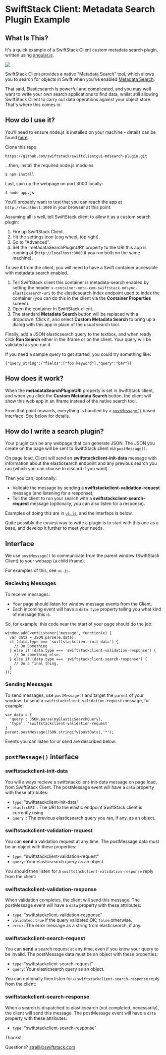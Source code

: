 # SwiftStack Client: Metadata Search Plugin Example

## What Is This?
It's a quick example of a SwiftStack Client custom metadata search plugin, written using [angular.js](https://angularjs.org).

![](https://github.com/swiftstack/swiftclientgui-mdsearch-plugin/blob/master/static/example.png)

SwiftStack Client provides a native "Metadata Search" tool, which allows you to search for objects in Swift when you've enabled [Metadata Search](https://www.swiftstack.com/docs/admin/cluster_management/metadata_sync.html).

That said, Elasticsearch is powerful and complicated, and you may well want to write your own search applications to find data, whilst still allowing SwiftStack Client to carry out data operations against your object store. That's where this comes in.

## How do I use it?
You'll need to ensure node.js is installed on your machine - details can be found [here](https://nodejs.org/en/download/). 

Clone this repo:
```
https://github.com/swiftstack/swiftclientgui-mdsearch-plugin.git
```

...then, install the required node.js modules:
```
$ npm install 
```

Last, spin up the webpage on port 3000 locally:
```
$ node app.js
```

You'll probably want to test that you can reach the app at `http://localhost:3000` in your browser at this point.

Assuming all is well, tell SwiftStack client to allow it as a custom search plugin:

1. Fire up SwiftStack Client.
2. Hit the settings icon (cog wheel, top right).
3. Go to "Advanced".
3. Set the 'metadataSearchPluginURI' property to the URI this app is running at (`http://localhost:3000` if you run both on the same machine).

To use it from the client, you will need to have a Swift container accessible with metadata search enabled. 

1. Tell SwiftStack client this container is metadata-search enabled by setting the header `x-container-meta-com-swiftstack-mdsync-elasticsearch-uri` to the elasticsearch index endpoint used to index the container (you can do this in the client via the **Container Properties** screen).
2. Open the container in SwiftStack client.
3. The standard **Metadata Search** button will be replaced with a dropdown. Click it, and select **Custom Metadata Search** to bring up a dialog with this app in place of the usual search tool.

Finally, add a JSON elasticsearch query to the textbox, and when ready click **Run Search** either in the iframe or on the client. Your query will be validated as you run it.

If you need a sample query to get started, you could try something like:
```
{"query_string":{"fields":["foo.keyword"],"query":"bar"}}
```

## How does it work?
When the **metadataSearchPluginURI** property is set in SwiftStack client, and when you click the **Custom Metadata Search** button, the client will show this web app in an iframe instead of the native search tool.

From that point onwards, everything is handled by a [`postMessage()`](https://developer.mozilla.org/en-US/docs/Web/API/Window/postMessage) based interface. See below for details.

## How do I write a search plugin?
Your plugin can be any webpage that can generate JSON. The JSON you create on the page will be sent to SwiftStack client via `postMessage()`.

On page load, Client will send an **swiftstackclient-init-data** message with information about the elasticsearch endpoint and any previous search you ran (which you can choose to discard if you want).

Then you can, optionally:

 - Validate the message by sending a **swiftstackclient-validation-request** message (and listening for a response);
 - Tell the client to run your search with a **swiftstackclient-search-request** message (optionally, you can also listen for a response).

Examples of doing this are in [`ui.js`](https://github.com/swiftstack/swiftclientgui-mdsearch-plugin/blob/master/ui.js), and the interface is below.

Quite possibly the easiest way to write a plugin is to start with this one as a base, and develop it further to meet your needs.

## Interface
We use `postMessage()` to communicate from the parent window (SwiftStack Client) to your webapp (a child iframe). 

For examples of this, see `ui.js`.

### Recieving Messages

To receive messages:

 - Your page should listen for window message events from the Client.
 - Each incoming event will have a `data.type` property telling you what kind of message this is. 

So, for example, this code near the start of your page should do the job:

```
window.addEventListener('message', function(e) {
  var data = JSON.parse(e.data);
  if (data.type === 'swiftstackclient-init-data') { 
    // Do Something
  } else if (data.type === 'swiftstackclient-validation-response') { 
    // Do something else.
  } else if (data.type === 'swiftstackclient-search-response') { 
    // Do a final thing.
  }
});
```

### Sending Messages
To send messages, use `postMessage()` and target the `parent` of your window. To send a `swiftstackclient-validation-request` message, for example:

```
var data = {
  'query': JSON.parse(myElasticSearchQuery),
  'type': 'swiftstackclient-validation-request'
}
parent.postMessage(JSON.stringify(postData),'*');
```

Events you can listen for or send are described below:

## `postMessage()` interface

### swiftstackclient-init-data

You will always recieve a swiftstackclient-init-data message on page load, from SwiftStack Client. The postMessage event will have a `data` property with these attributes:

  - `type`: "swiftstackclient-init-data"
  - `elasticURI `: The URI to the elastic endpoint SwiftStack client is currently using
  - `query `: The previous elasticsearch query you ran, if any, as an object.

### swiftstackclient-validation-request

You can **send** a validation request at any time. The postMessage data must be an object with these properties:

  - `type`: "swiftstackclient-validation-request"
  - `query`: Your elasticsearch query as an object.

You should then listen for a `swiftstackclient-validation-response` reply from the client:

### swiftstackclient-validation-response

When validation completes, the client will send this message. The postMessage event will have a `data` property with these attributes:

  - `type`: "swiftstackclient-validation-response"
  - `validated`: `true` if the query validated OK; `false` otherwise.
  - `error`: The error message as a string from elasticsearch, if any.

### swiftstackclient-search-request

You can **send** a search request at any time, even if you know your query to be invalid. The postMessage data must be an object with these properties:

  - `type`: "swiftstackclient-search-request"
  - `query`: Your elasticsearch query as an object.

You can optionally then listen for a `swiftstackclient-search-response` reply from the client:

### swiftstackclient-search-response

When a search is dispatched to elasticsearch (not completed, necessarily), the client will send this message. The postMessage event will have a `data` property with these attributes:

  - `type`: "swiftstackclient-search-response"

Thanks!


Questions? straill@swiftstack.com






